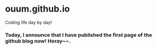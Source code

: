 # ouum.github.io
Coding life day by day!


### Today, I announce that I have published the first page of the github blog now! Horay~~.
